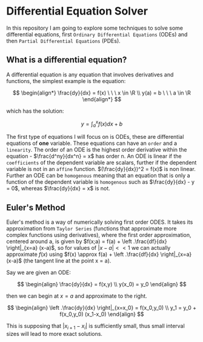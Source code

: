 # Differential Equation Solver

In this repository I am going to explore some techniques to solve some differential equations, first `Ordinary Differential Equations` (ODEs) and then `Partial Differential Equations` (PDEs).

## What is a differential equation?

A differential equation is any equation that involves derivatives and functions, the simplest example is the equation:

$$
\begin{align*}
\frac{dy}{dx} = f(x) \ \ \ x \in \R
\\ y(a) = b \ \ \ a \in \R
\end{align*}
$$

which has the solution:

$$y= \int^{x}_{a}f(x)dx + b$$

The first type of equations I will focus on is ODEs, these are differential equations of **one** variable. These equations can have an `order` and a `linearity`. The order of an ODE is the highest order derivative within the equation - $\frac{d^ny}{dx^n} = x$ has order n. An ODE is linear if the `coefficients` of the dependent variable are scalars, further if the dependent variable is not in an `affine` function. $(\frac{dy}{dx})^2 = f(x)$ is non linear. Further an ODE can be `homogenous` meaning that an equation that is only a function of the dependent variable is `homogenous` such as $\frac{dy}{dx} - y = 0$, whereas $\frac{dy}{dx} = x$ is not.

## Euler's Method

Euler's method is a way of numerically solving first order ODES. It takes its approximation from `Taylor Series` (functions that approximate more complex functions using derivatives), where the first order approximation, centered around a, is given by $f(x;a) = f(a) + \left .\frac{df}{dx} \right|_{x=a} (x-a)$, so for values of $|x-a| << 1$ we can actually approximate $f(x)$ using $f(x) \approx f(a) + \left .\frac{df}{dx} \right|_{x=a} (x-a)$ (the tangent line at the point x = a).

Say we are given an ODE:

$$
\begin{align}
\frac{dy}{dx} = f(x,y) \\
y(x_0) = y_0
\end{align}
$$

then we can begin at $x = a$ and approximate to the right.

$$
\begin{align}
\left .\frac{dy}{dx} \right|_{x=x_0} = f(x_0,y_0) \\
y_1 = y_0 + f(x_0,y_0) (x_1-x_0)
\end{align}
$$

This is supposing that $|x_{i+1} - x_i|$ is sufficiently small, thus small interval sizes will lead to more exact solutions.
